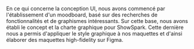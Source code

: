 En ce qui concerne la conception UI, nous avons commencé par l'établissement d'un moodboard, basé sur des recherches de fonctionnalités et de graphismes intéressants. Sur cette base, nous avons établi le concept et la charte graphique pour ShowSpark. Cette dernière nous a permis d'appliquer le style graphique à nos maquettes et d'ainsi élaborer des maquettes high-fidelity sur Figma. 